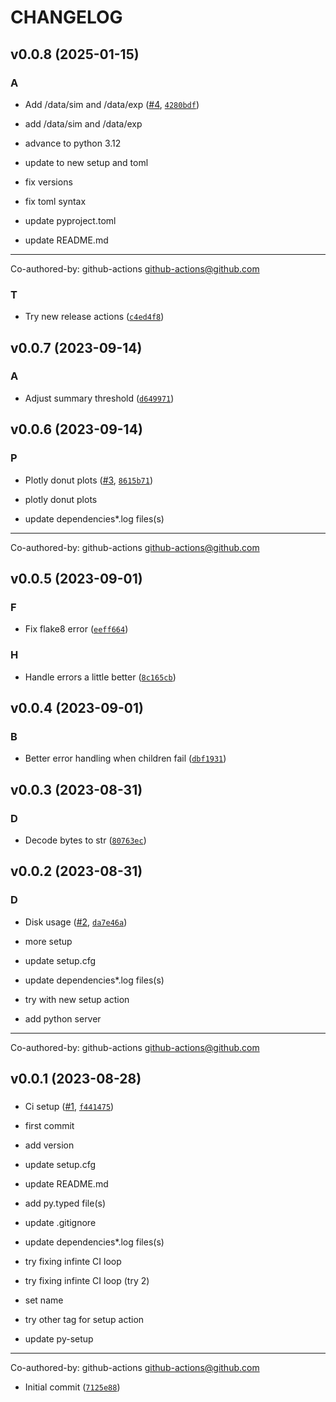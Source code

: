 # CHANGELOG


## v0.0.8 (2025-01-15)

### A

- Add /data/sim and /data/exp ([#4](https://github.com/WIPACrepo/cephfs-disk-usage/pull/4),
  [`4280bdf`](https://github.com/WIPACrepo/cephfs-disk-usage/commit/4280bdf97fd09770eeac85b2d100682d945637da))

* add /data/sim and /data/exp

* advance to python 3.12

* update to new setup and toml

* fix versions

* fix toml syntax

* <bot> update pyproject.toml

* <bot> update README.md

---------

Co-authored-by: github-actions <github-actions@github.com>

### T

- Try new release actions
  ([`c4ed4f8`](https://github.com/WIPACrepo/cephfs-disk-usage/commit/c4ed4f82f5a544540692f9d7a59f497c42d24533))


## v0.0.7 (2023-09-14)

### A

- Adjust summary threshold
  ([`d649971`](https://github.com/WIPACrepo/cephfs-disk-usage/commit/d6499712dae4d921960a51786e8c0e4e95078852))


## v0.0.6 (2023-09-14)

### P

- Plotly donut plots ([#3](https://github.com/WIPACrepo/cephfs-disk-usage/pull/3),
  [`8615b71`](https://github.com/WIPACrepo/cephfs-disk-usage/commit/8615b7100a1237d337c574a61833fb479a7cf37c))

* plotly donut plots

* <bot> update dependencies*.log files(s)

---------

Co-authored-by: github-actions <github-actions@github.com>


## v0.0.5 (2023-09-01)

### F

- Fix flake8 error
  ([`eeff664`](https://github.com/WIPACrepo/cephfs-disk-usage/commit/eeff664198a87fa5b0c8957f9e6e46b701258ec1))

### H

- Handle errors a little better
  ([`8c165cb`](https://github.com/WIPACrepo/cephfs-disk-usage/commit/8c165cbb7de5e89f95e647d1d56098a5834f8c50))


## v0.0.4 (2023-09-01)

### B

- Better error handling when children fail
  ([`dbf1931`](https://github.com/WIPACrepo/cephfs-disk-usage/commit/dbf1931fccb60e26485dcd89fce18ff23143e9db))


## v0.0.3 (2023-08-31)

### D

- Decode bytes to str
  ([`80763ec`](https://github.com/WIPACrepo/cephfs-disk-usage/commit/80763ecfc76cac4be9f39d9fc24d938cfa1a322b))


## v0.0.2 (2023-08-31)

### D

- Disk usage ([#2](https://github.com/WIPACrepo/cephfs-disk-usage/pull/2),
  [`da7e46a`](https://github.com/WIPACrepo/cephfs-disk-usage/commit/da7e46ab5852cb9fa8f9aed84f46a74b0bb8f05a))

* more setup

* <bot> update setup.cfg

* <bot> update dependencies*.log files(s)

* try with new setup action

* add python server

---------

Co-authored-by: github-actions <github-actions@github.com>


## v0.0.1 (2023-08-28)

### 

- Ci setup ([#1](https://github.com/WIPACrepo/cephfs-disk-usage/pull/1),
  [`f441475`](https://github.com/WIPACrepo/cephfs-disk-usage/commit/f44147579bec793a9c50685a48970d89c5079667))

* first commit

* add version

* <bot> update setup.cfg

* <bot> update README.md

* <bot> add py.typed file(s)

* <bot> update .gitignore

* <bot> update dependencies*.log files(s)

* try fixing infinte CI loop

* try fixing infinte CI loop (try 2)

* set name

* try other tag for setup action

* update py-setup

---------

Co-authored-by: github-actions <github-actions@github.com>

- Initial commit
  ([`7125e88`](https://github.com/WIPACrepo/cephfs-disk-usage/commit/7125e8896afdabcaa941286ad2cde509d1e9a0b6))
